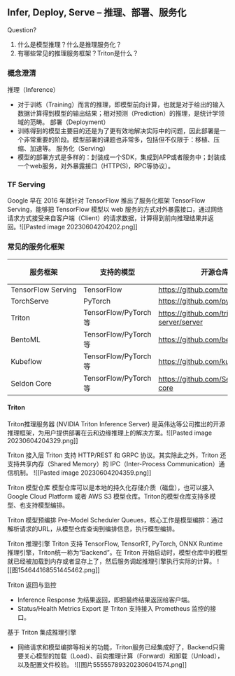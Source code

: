 
## Infer, Deploy, Serve – 推理、部署、服务化
Question?
1. 什么是模型推理？什么是推理服务化？
2. 有哪些常见的推理服务框架？Triton是什么？

### 概念澄清
推理（Inference）
- 对于训练（Training）而言的推理，即模型前向计算，也就是对于给出的输入数据计算得到模型的输出结果；相对预测（Prediction）的推理，是统计学领域的范畴。
部署（Deployment）
- 训练得到的模型主要目的还是为了更有效地解决实际中的问题，因此部署是一个非常重要的阶段。模型部署的课题也非常多，包括但不仅限于：移植、压缩、加速等。
服务化（Serving）
- 模型的部署方式是多样的：封装成一个SDK，集成到APP或者服务中；封装成一个web服务，对外暴露接口（HTTP(S)，RPC等协议）。


### TF Serving
Google 早在 2016 年就针对 TensorFlow 推出了服务化框架 TensorFlow Serving，能够把 TensorFlow 模型以 web 服务的方式对外暴露接口，通过网络请求方式接受来自客户端（Client）的请求数据，计算得到前向推理结果并返回。![[Pasted image 20230604204202.png]]


### 常见的服务化框架

| 服务框架           | 支持的模型           | 开源仓库地址                                      | 开源时间 |
| ------------------ | -------------------- | ------------------------------------------------- | -------- |
| TensorFlow Serving | TensorFlow           | https://github.com/tensorflow/serving             | 2016     |
| TorchServe         | PyTorch              | https://github.com/pytorch/serve                  | 2020     |
| Triton             | TensorFlow/PyTorch等 | https://github.com/triton-inference-server/server | 2018     |
| BentoML            | TensorFlow/PyTorch等 | https://github.com/bentoml/BentoML                | 2019     |
| Kubeflow           | TensorFlow/PyTorch等 | https://github.com/kubeflow/kfserving             | 2019     |
| Seldon Core        | TensorFlow/PyTorch等 | https://github.com/SeldonIO/seldon-core           | 2018     |

#### Triton
Triton推理服务器 (NVIDIA Triton Inference Server) 是英伟达等公司推出的开源推理框架，为用户提供部署在云和边缘推理上的解决方案。![[Pasted image 20230604204329.png]]

Triton 接入层
Triton 支持 HTTP/REST 和 GRPC 协议。其实除此之外，Triton 还支持共享内存（Shared Memory）的 IPC（Inter-Process Communication）通信机制。
![[Pasted image 20230604204359.png]]

Triton 模型仓库
模型仓库可以是本地的持久化存储介质（磁盘），也可以接入 Google Cloud Platform 或者 AWS S3 模型仓库。Triton的模型仓库支持多模型、也支持模型编排。

Triton 模型预编排
Pre-Model Scheduler Queues，核心工作是模型编排：通过解析请求的URL，从模型仓库查询到编排信息，执行模型编排。

Triton 推理引擎
Triton 支持 TensorFlow, TensorRT, PyTorch, ONNX Runtime 推理引擎，Triton统一称为“Backend”。在 Triton 开始启动时，模型仓库中的模型就已经被加载到内存或者显存上了，然后服务调起推理引擎执行实际的计算。
![[图154644168551445462.png]]

Triton 返回与监控
- Inference Response 为结果返回，即把最终结果返回给客户端。
- Status/Health Metrics Export 是 Triton 支持接入 Prometheus 监控的接口。

基于 Triton 集成推理引擎
- 网络请求和模型编排等相关的功能，Triton服务已经集成好了，Backend只需要关心模型的加载（Load）、前向推理计算（Forward）和卸载（Unload），以及配置文件校验。
![[图片555557893202306041574.png]]
